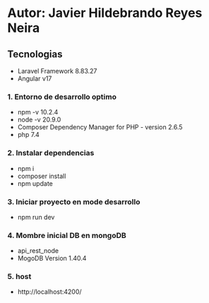  # Autor: Javier Hildebrando Reyes Neira

 ## Tecnologias
 - Laravel Framework 8.83.27
 - Angular v17

### 1. Entorno de desarrollo optimo
- npm -v 10.2.4
- node -v 20.9.0
- Composer  Dependency Manager for PHP - version 2.6.5
- php 7.4



### 2. Instalar dependencias
- npm i
- composer install
- npm update


### 3. Iniciar proyecto en mode desarrollo
- npm run dev

### 4. Mombre inicial DB en mongoDB
- api_rest_node
- MogoDB Version 1.40.4

### 5. host
- http://localhost:4200/
